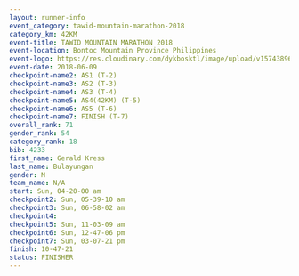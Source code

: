 ```yaml
---
layout: runner-info 
event_category: tawid-mountain-marathon-2018 
category_km: 42KM 
event-title: TAWID MOUNTAIN MARATHON 2018 
event-location: Bontoc Mountain Province Philippines 
event-logo: https://res.cloudinary.com/dykbosktl/image/upload/v1574389629/Logo/tawid2018_logo_t3op5o.png 
event-date: 2018-06-09 
checkpoint-name2: AS1 (T-2) 
checkpoint-name3: AS2 (T-3) 
checkpoint-name4: AS3 (T-4) 
checkpoint-name5: AS4(42KM) (T-5) 
checkpoint-name6: AS5 (T-6) 
checkpoint-name7: FINISH (T-7) 
overall_rank: 71
gender_rank: 54
category_rank: 18
bib: 4233
first_name: Gerald Kress
last_name: Bulayungan
gender: M
team_name: N/A
start: Sun, 04-20-00 am
checkpoint2: Sun, 05-39-10 am
checkpoint3: Sun, 06-58-02 am
checkpoint4: 
checkpoint5: Sun, 11-03-09 am
checkpoint6: Sun, 12-47-06 pm
checkpoint7: Sun, 03-07-21 pm
finish: 10-47-21
status: FINISHER
---
```

